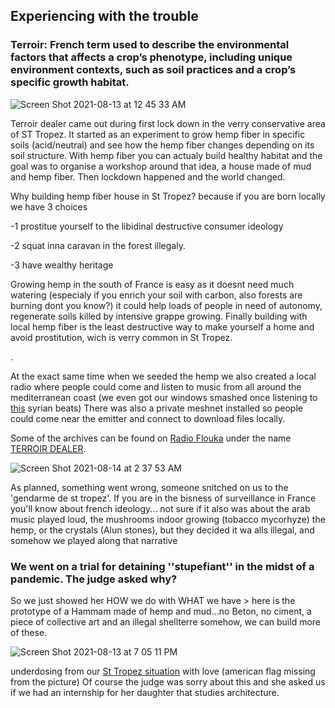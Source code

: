 ## Experiencing with the trouble

### Terroir: French term used to describe the environmental factors that affects a crop’s phenotype, including unique environment contexts, such as soil practices and a crop’s specific growth habitat.

![Screen Shot 2021-08-13 at 12 45 33 AM](https://user-images.githubusercontent.com/86488172/129279473-6bce4d64-2bde-4c6a-a0c9-1f60db3651fe.png)

Terroir dealer came out during first lock down in the verry conservative area of ST Tropez. It started as an experiment to grow hemp fiber in specific soils (acid/neutral) and see how the hemp fiber changes depending on its soil structure. With hemp fiber you can actualy build healthy habitat and the goal was to organise a workshop around that idea, a house made of mud and hemp fiber. Then lockdown happened and the world changed.

Why building hemp fiber house in St Tropez? because if you are born locally we have 3 choices

-1  prostitue yourself to the libidinal destructive consumer ideology  

-2  squat inna caravan in the forest illegaly.

-3  have wealthy heritage


Growing hemp in the south of France is easy as it doesnt need much watering (especialy if you enrich your soil with carbon, also forests are burning dont you know?) it could help loads of people in need of autonomy, regenerate soils killed by intensive grappe growing. Finally building with local hemp fiber is the least destructive way to make yourself a home and avoid prostitution, wich is verry common in St Tropez.


.



At the exact same time when we seeded the hemp we also created a local radio where people could come and listen to music from all around the mediterranean coast (we even got our windows smashed once listening to [this](https://youtu.be/83oWy-iWzAM) syrian beats) There was also a private meshnet installed so people could come near the emitter and connect to download files locally.

Some of the archives can be found on [Radio Flouka](https://scenearabia.com/Noise/online-arab-underground-stations-reviving-radio-culture-in-the-middle-east) under the name [TERROIR DEALER](https://soundcloud.com/search?q=terroir%20dealer).


![Screen Shot 2021-08-14 at 2 37 53 AM](https://user-images.githubusercontent.com/86488172/129429349-83e00ea0-6138-4b52-b487-b96b82faea21.png)



As planned, something went wrong, someone snitched on us to the 'gendarme de st tropez'. If you are in the bisness of surveillance in France you'll know about french ideology... not sure if it also was about the arab music played loud, the mushrooms indoor growing (tobacco mycorhyze) the hemp, or the crystals (Alun stones), but they decided it wa alls illegal, and somehow we played along that narrative


### We went on a trial for detaining ''stupefiant'' in the midst of a pandemic. The judge asked why?

So we just showed her HOW we do with WHAT we have > here is the prototype of a Hammam made of hemp and mud...no Beton, no ciment, a piece of collective art and an illegal shellterre somehow, we can build more of these.

![Screen Shot 2021-08-13 at 7 05 11 PM](https://user-images.githubusercontent.com/86488172/129427883-993ef332-cc42-4874-abcd-f526eca6d9dc.png)


underdosing from our [St Tropez situation](https://www.youtube.com/watch?v=AwD7FTk4Aos) with love (american flag missing from the picture) Of course the judge was sorry about this and she asked us if we had an internship for her daughter that studies architecture.






